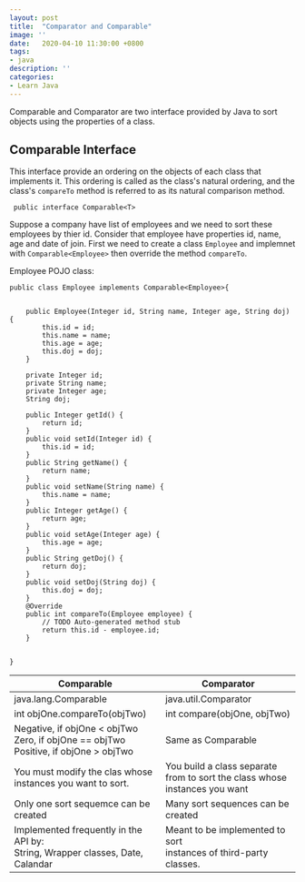 ```yaml
---
layout: post
title:  "Comparator and Comparable"
image: ''
date:   2020-04-10 11:30:00 +0800
tags:
- java
description: ''
categories:
- Learn Java 
---
```


Comparable and Comparator are two interface provided by Java to sort objects using the properties of a class.

<h2>Comparable Interface</h2>

This interface provide an ordering on the objects of each class that implements it. This ordering is called as the class's natural ordering, and the class's ```compareTo``` method is referred to as its natural comparison method.

``` public interface Comparable<T>``` 

Suppose a company have list of employees and we need to sort these employees by thier id. Consider that employee have properties id, name, age and date of join.
First we need to create a class ```Employee``` and implemnet with ```Comparable<Employee>``` then override the method ```compareTo```.

Employee POJO class:
```
public class Employee implements Comparable<Employee>{

	
	public Employee(Integer id, String name, Integer age, String doj) {
		this.id = id;
		this.name = name;
		this.age = age;
		this.doj = doj;
	}
	
	private Integer id;
	private String name;
	private Integer age;
	String doj;
	
	public Integer getId() {
		return id;
	}
	public void setId(Integer id) {
		this.id = id;
	}
	public String getName() {
		return name;
	}
	public void setName(String name) {
		this.name = name;
	}
	public Integer getAge() {
		return age;
	}
	public void setAge(Integer age) {
		this.age = age;
	}
	public String getDoj() {
		return doj;
	}
	public void setDoj(String doj) {
		this.doj = doj;
	}
	@Override
	public int compareTo(Employee employee) {
		// TODO Auto-generated method stub
		return this.id - employee.id;
	}
	
	
}
```




 

|                          Comparable                           |                Comparator                |
|---------------------------------------------------------------|------------------------------------------|
| java.lang.Comparable                                          | java.util.Comparator                     |
| int objOne.compareTo(objTwo)                                  | int compare(objOne, objTwo)              |
| Negative, if objOne < objTwo<br/>Zero,  if objOne == objTwo <br/>Positive,  if objOne > objTwo  |    Same as Comparable                                            |
|  You must modify the clas whose  instances you want to sort.  | You build a class separate from to sort the class whose instances you want |
| Only one sort sequemce can be created                         | Many sort sequences can be created       |
| Implemented frequently in the API by:<br/>String, Wrapper classes, Date, Calandar                         | Meant to be implemented to sort<br/>instances of third-party classes.          |


